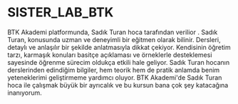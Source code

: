 # SISTER_LAB_BTK
BTK Akademi platformunda,  Sadık Turan hoca tarafından verilior . Sadık Turan, 
konusunda uzman ve deneyimli bir eğitmen olarak bilinir. Dersleri, detaylı ve anlaşılır bir şekilde anlatmasıyla dikkat çekiyor. 
Kendisinin öğretim tarzı, karmaşık konuları basitçe açıklaması ve örneklerle desteklemesi sayesinde öğrenme sürecim oldukça etkili hale geliyor. 
Sadık Turan hocanın derslerinden edindiğim bilgiler, hem teorik hem de pratik anlamda benim yeteneklerimi 
geliştirmeme yardımcı oluyor. BTK Akademi'de Sadık Turan hoca ile çalışmak büyük bir ayrıcalık ve bu kursun bana çok şey katacağına inanıyorum.
